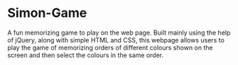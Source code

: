# Simon-Game
A fun memorizing game to play on the web page. Built mainly using the help of jQuery, along with simple HTML and CSS, this webpage allows users to play the game of memorizing orders of different colours shown on the screen and then select the colours in the same order.
